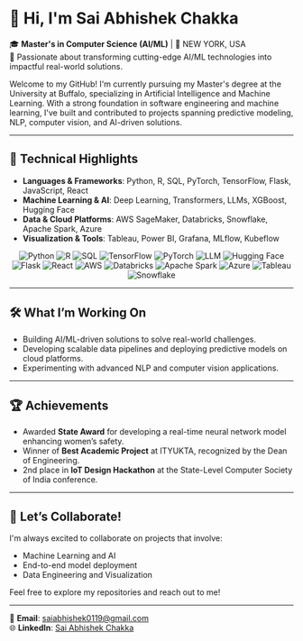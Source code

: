 # 👋 Hi, I'm Sai Abhishek Chakka

🎓 **Master's in Computer Science (AI/ML)** | 📍 NEW YORK, USA  
🌟 Passionate about transforming cutting-edge AI/ML technologies into impactful real-world solutions.

Welcome to my GitHub! I'm currently pursuing my Master's degree at the University at Buffalo, specializing in Artificial Intelligence and Machine Learning. With a strong foundation in software engineering and machine learning, I've built and contributed to projects spanning predictive modeling, NLP, computer vision, and AI-driven solutions. 

---

## 🚀 **Technical Highlights**

- **Languages & Frameworks**: Python, R, SQL, PyTorch, TensorFlow, Flask, JavaScript, React  
- **Machine Learning & AI**: Deep Learning, Transformers, LLMs, XGBoost, Hugging Face  
- **Data & Cloud Platforms**: AWS SageMaker, Databricks, Snowflake, Apache Spark, Azure  
- **Visualization & Tools**: Tableau, Power BI, Grafana, MLflow, Kubeflow  



<div align="center">
    <img src="https://img.shields.io/badge/Python-3776AB?style=for-the-badge&logo=python&logoColor=white" alt="Python" />
    <img src="https://img.shields.io/badge/R-276DC3?style=for-the-badge&logo=r&logoColor=white" alt="R" />
    <img src="https://img.shields.io/badge/SQL-CC2927?style=for-the-badge&logo=microsoft-sql-server&logoColor=white" alt="SQL" />
    <img src="https://img.shields.io/badge/TensorFlow-FF6F00?style=for-the-badge&logo=tensorflow&logoColor=white" alt="TensorFlow" />
    <img src="https://img.shields.io/badge/PyTorch-EE4C2C?style=for-the-badge&logo=pytorch&logoColor=white" alt="PyTorch" />
    <img src="https://img.shields.io/badge/LLM-5A0FC8?style=for-the-badge&logo=OpenAI&logoColor=white" alt="LLM" />
    <img src="https://img.shields.io/badge/Hugging%20Face-FFCC00?style=for-the-badge&logo=huggingface&logoColor=black" alt="Hugging Face" />
    <img src="https://img.shields.io/badge/Flask-000000?style=for-the-badge&logo=flask&logoColor=white" alt="Flask" />
    <img src="https://img.shields.io/badge/React-20232A?style=for-the-badge&logo=react&logoColor=61DAFB" alt="React" />
    <img src="https://img.shields.io/badge/AWS-232F3E?style=for-the-badge&logo=amazon-aws&logoColor=white" alt="AWS" />
    <img src="https://img.shields.io/badge/Databricks-FE4C4C?style=for-the-badge&logo=databricks&logoColor=white" alt="Databricks" />
    <img src="https://img.shields.io/badge/Apache%20Spark-E25A1C?style=for-the-badge&logo=apachespark&logoColor=white" alt="Apache Spark" />
    <img src="https://img.shields.io/badge/Azure-0078D4?style=for-the-badge&logo=microsoft-azure&logoColor=white" alt="Azure" />
    <img src="https://img.shields.io/badge/Tableau-E97627?style=for-the-badge&logo=tableau&logoColor=white" alt="Tableau" />
    <img src="https://img.shields.io/badge/Snowflake-29B5E8?style=for-the-badge&logo=snowflake&logoColor=white" alt="Snowflake" />
</div>

---

## 🛠️ **What I’m Working On**

- Building AI/ML-driven solutions to solve real-world challenges.  
- Developing scalable data pipelines and deploying predictive models on cloud platforms.  
- Experimenting with advanced NLP and computer vision applications.

---

## 🏆 **Achievements**

- Awarded **State Award** for developing a real-time neural network model enhancing women’s safety.  
- Winner of **Best Academic Project** at ITYUKTA, recognized by the Dean of Engineering.  
- 2nd place in **IoT Design Hackathon** at the State-Level Computer Society of India conference.

---

## 🌱 **Let’s Collaborate!**

I'm always excited to collaborate on projects that involve:  
- Machine Learning and AI  
- End-to-end model deployment  
- Data Engineering and Visualization  

Feel free to explore my repositories and reach out to me!  

---

📧 **Email**: saiabhishek0119@gmail.com  
🌐 **LinkedIn**: [Sai Abhishek Chakka](https://linkedin.com/sai-abhishek-chakka)

